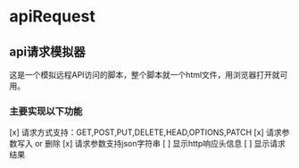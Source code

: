 # apiRequest
## **api请求模拟器**
这是一个模拟远程API访问的脚本，整个脚本就一个html文件，用浏览器打开就可用。
### 主要实现以下功能
[x] 请求方式支持：GET,POST,PUT,DELETE,HEAD,OPTIONS,PATCH
[x] 请求参数写入 or 删除
[x] 请求参数支持json字符串
[ ] 显示http响应头信息
[ ] 显示请求结果


